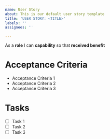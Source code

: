 ```yaml
---
name: User Story
about: This is our default user story template
title: 'USER STORY: <TITLE>'
labels: ''
assignees: ''

---
```


As a **role** I can **capability** so that **received benefit**

# Acceptance Criteria
- Acceptance Criteria 1
- Acceptance Criteria 2
- Acceptance Criteria 3


# Tasks
- [ ] Task 1
- [ ] Task 2
- [ ] Task 3
